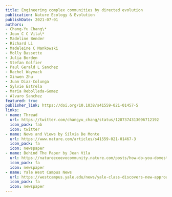 ```yaml
---
title: Engineering complex communities by directed evolution
publication: Nature Ecology & Evolution
publishDate: 2021-07-01
authors:
- Chang-Yu Chang\*
- Jean C C Vila\*
- Madeline Bender
- Richard Li
- Madeleine C Mankowski
- Molly Bassette
- Julia Borden
- Stefan Golfier
- Paul Gerald L Sanchez
- Rachel Waymack
- Xinwen Zhu
- Juan Diaz-Colunga
- Sylvie Estrela
- Maria Rebolleda-Gomez
- Alvaro Sanchez
featured: true
publisher_link: https://doi.org/10.1038/s41559-021-01457-5
links:
- name: Thread
  url: https://twitter.com/changyu_chang/status/1287374313096712192
  icon_pack: fab
  icon: twitter
- name: News and Views by Silvia De Monte
  url: https://www.nature.com/articles/s41559-021-01467-3
  icon_pack: fa
  icon: newspaper
- name: Behind The Paper by Jean Vila
  url: https://natureecoevocommunity.nature.com/posts/how-do-you-domesticate-a-microbial-ecosystem
  icon_pack: fa
  icon: newspaper
- name: Yale West Campus News
  url: https://westcampus.yale.edu/news/yale-class-discovers-new-approach-breeding-microbiomes
  icon_pack: fa
  icon: newspaper
---
```

